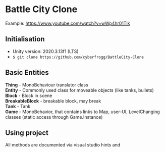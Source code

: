 # Battle City Clone
Example: https://www.youtube.com/watch?v=wWp4hr01Tlk

## Initialisation
- Unity version: 2020.3.13f1 (LTS)
- ```$ git clone https://github.com/cyberfrogg/BattleCity-Clone```

## Basic Entities
**Thing** - MonoBehaviour translator class <br>
**Entity** - Commonly used class for moveable objects (like tanks, bullets) <br>
**Block** - Block in scene <br>
**BreakableBlock** - breakable block, may break <br>
**Tank** - Tank <br>
**Game** - MonoBehavior, that contains links to Map, user-UI, LevelChanging classes (static access through Game.Instance) <br>

## Using project
All methods are documented via visual studio hints and <summary>
